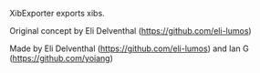 XibExporter exports xibs.

Original concept by Eli Delventhal (https://github.com/eli-lumos)

Made by Eli Delventhal (https://github.com/eli-lumos) and Ian G (https://github.com/yoiang)
